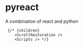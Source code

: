 # pyreact

A combination of react and python

     {/* {children}
        <ScrollRestoration />
        <Scripts /> */}
